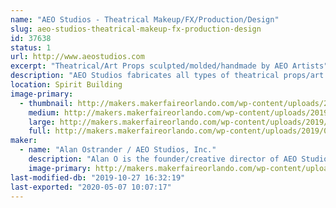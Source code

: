```yaml
---
name: "AEO Studios - Theatrical Makeup/FX/Production/Design"
slug: aeo-studios-theatrical-makeup-fx-production-design
id: 37638
status: 1
url: http://www.aeostudios.com
excerpt: "Theatrical/Art Props sculpted/molded/handmade by AEO Artists"
description: "AEO Studios fabricates all types of theatrical props/art pieces/masks/lifecasts/costume accessories and more using a wide variety of molding materials and techniques.  Our work has been featured on-stage and in film/tv productions around the world.  We will have many unique prop pieces for sale, as well as different molds and materials used to make them to show the process."
location: Spirit Building
image-primary:
  - thumbnail: http://makers.makerfaireorlando.com/wp-content/uploads/2019/09/hot-hands-1logo-150x150.jpg
    medium: http://makers.makerfaireorlando.com/wp-content/uploads/2019/09/hot-hands-1logo-298x300.jpg
    large: http://makers.makerfaireorlando.com/wp-content/uploads/2019/09/hot-hands-1logo.jpg
    full: http://makers.makerfaireorlando.com/wp-content/uploads/2019/09/hot-hands-1logo.jpg
maker:
  - name: "Alan Ostrander / AEO Studios, Inc."
    description: "Alan O is the founder/creative director of AEO Studios, Inc.  AEO is a Theatrical Makeup/Special FX/Prop & Production Company located in Orlando for 23+years.  With a retail showroom & production center in E Orlando, AEO fabricates all types of custom props/set pieces/costume accessories and more using a wide range of molding materials and methods."
    image-primary: http://makers.makerfaireorlando.com/wp-content/uploads/2019/09/logo-small-digital.jpg
last-modified-db: "2019-10-27 16:32:19"
last-exported: "2020-05-07 10:07:17"
---
```

